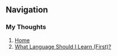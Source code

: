 ## Navigation

### My Thoughts

1. [Home](https://AnneoftheArk.github.io/)
2. [What Language Should I Learn (First)?](https://AnneoftheArk.github.io/my_thoughts/What_language)

